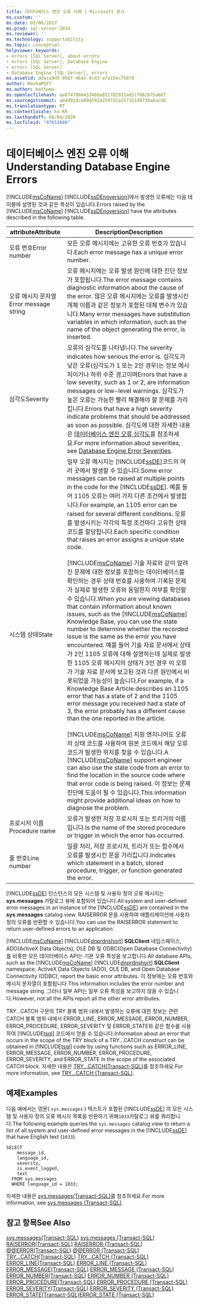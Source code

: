 ```yaml
---
title: 데이터베이스 엔진 오류 이해 | Microsoft 문서
ms.custom: ''
ms.date: 03/06/2017
ms.prod: sql-server-2014
ms.reviewer: ''
ms.technology: supportability
ms.topic: conceptual
helpviewer_keywords:
- errors [SQL Server], about errors
- errors [SQL Server], Database Engine
- errors [SQL Server]
- Database Engine [SQL Server], errors
ms.assetid: ddaca9d3-956f-46a5-8cd3-a7a15ec75878
author: MashaMSFT
ms.author: mathoma
ms.openlocfilehash: aa8747066433488a8517d2931ad51f082075a66f
ms.sourcegitcommit: ad4d92dce894592a259721a1571b1d8736abacdb
ms.translationtype: MT
ms.contentlocale: ko-KR
ms.lasthandoff: 08/04/2020
ms.locfileid: "87651688"
---
```

# <a name="understanding-database-engine-errors"></a><span data-ttu-id="07903-102">데이터베이스 엔진 오류 이해</span><span class="sxs-lookup"><span data-stu-id="07903-102">Understanding Database Engine Errors</span></span>
  <span data-ttu-id="07903-103">[!INCLUDE[msCoName](../../includes/msconame-md.md)] [!INCLUDE[ssDEnoversion](../../includes/ssdenoversion-md.md)]에서 발생한 오류에는 다음 테이블에 설명된 것과 같은 특성이 있습니다.</span><span class="sxs-lookup"><span data-stu-id="07903-103">Errors raised by the [!INCLUDE[msCoName](../../includes/msconame-md.md)] [!INCLUDE[ssDEnoversion](../../includes/ssdenoversion-md.md)] have the attributes described in the following table.</span></span>  
  
|<span data-ttu-id="07903-104">attribute</span><span class="sxs-lookup"><span data-stu-id="07903-104">Attribute</span></span>|<span data-ttu-id="07903-105">Description</span><span class="sxs-lookup"><span data-stu-id="07903-105">Description</span></span>|  
|---------------|-----------------|  
|<span data-ttu-id="07903-106">오류 번호</span><span class="sxs-lookup"><span data-stu-id="07903-106">Error number</span></span>|<span data-ttu-id="07903-107">모든 오류 메시지에는 고유한 오류 번호가 있습니다.</span><span class="sxs-lookup"><span data-stu-id="07903-107">Each error message has a unique error number.</span></span>|  
|<span data-ttu-id="07903-108">오류 메시지 문자열</span><span class="sxs-lookup"><span data-stu-id="07903-108">Error message string</span></span>|<span data-ttu-id="07903-109">오류 메시지에는 오류 발생 원인에 대한 진단 정보가 포함됩니다.</span><span class="sxs-lookup"><span data-stu-id="07903-109">The error message contains diagnostic information about the cause of the error.</span></span> <span data-ttu-id="07903-110">많은 오류 메시지에는 오류를 발생시킨 개체 이름과 같은 정보가 포함된 대체 변수가 있습니다.</span><span class="sxs-lookup"><span data-stu-id="07903-110">Many error messages have substitution variables in which information, such as the name of the object generating the error, is inserted.</span></span>|  
|<span data-ttu-id="07903-111">심각도</span><span class="sxs-lookup"><span data-stu-id="07903-111">Severity</span></span>|<span data-ttu-id="07903-112">오류의 심각도를 나타냅니다.</span><span class="sxs-lookup"><span data-stu-id="07903-112">The severity indicates how serious the error is.</span></span> <span data-ttu-id="07903-113">심각도가 낮은 오류(심각도가 1 또는 2인 경우)는 정보 메시지이거나 하위 수준 경고이며</span><span class="sxs-lookup"><span data-stu-id="07903-113">Errors that have a low severity, such as 1 or 2, are information messages or low-level warnings.</span></span> <span data-ttu-id="07903-114">심각도가 높은 오류는 가능한 빨리 해결해야 할 문제를 가리킵니다.</span><span class="sxs-lookup"><span data-stu-id="07903-114">Errors that have a high severity indicate problems that should be addressed as soon as possible.</span></span> <span data-ttu-id="07903-115">심각도에 대한 자세한 내용은 [데이터베이스 엔진 오류 심각도](database-engine-error-severities.md)를 참조하세요.</span><span class="sxs-lookup"><span data-stu-id="07903-115">For more information about severities, see [Database Engine Error Severities](database-engine-error-severities.md).</span></span>|  
|<span data-ttu-id="07903-116">시스템 상태</span><span class="sxs-lookup"><span data-stu-id="07903-116">State</span></span>|<span data-ttu-id="07903-117">일부 오류 메시지는 [!INCLUDE[ssDE](../../includes/ssde-md.md)]코드의 여러 곳에서 발생할 수 있습니다.</span><span class="sxs-lookup"><span data-stu-id="07903-117">Some error messages can be raised at multiple points in the code for the [!INCLUDE[ssDE](../../includes/ssde-md.md)].</span></span> <span data-ttu-id="07903-118">예를 들어 1105 오류는 여러 가지 다른 조건에서 발생합니다.</span><span class="sxs-lookup"><span data-stu-id="07903-118">For example, an 1105 error can be raised for several different conditions.</span></span> <span data-ttu-id="07903-119">오류를 발생시키는 각각의 특정 조건마다 고유한 상태 코드를 할당합니다.</span><span class="sxs-lookup"><span data-stu-id="07903-119">Each specific condition that raises an error assigns a unique state code.</span></span><br /><br /> <span data-ttu-id="07903-120">[!INCLUDE[msCoName](../../includes/msconame-md.md)] 기술 자료와 같이 알려진 문제에 대한 정보를 포함하는 데이터베이스를 확인하는 경우 상태 번호를 사용하여 기록된 문제가 실제로 발생한 오류와 동일한지 여부를 확인할 수 있습니다.</span><span class="sxs-lookup"><span data-stu-id="07903-120">When you are viewing databases that contain information about known issues, such as the [!INCLUDE[msCoName](../../includes/msconame-md.md)] Knowledge Base, you can use the state number to determine whether the recorded issue is the same as the error you have encountered.</span></span> <span data-ttu-id="07903-121">예를 들어 기술 자료 문서에서 상태가 2인 1105 오류에 대해 설명하는데 실제로 발생한 1105 오류 메시지의 상태가 3인 경우 이 오류가 기술 자료 문서에 보고된 것과 다른 원인에서 비롯되었을 가능성이 높습니다.</span><span class="sxs-lookup"><span data-stu-id="07903-121">For example, if a Knowledge Base Article describes an 1105 error that has a state of 2 and the 1105 error message you received had a state of 3, the error probably has a different cause than the one reported in the article.</span></span><br /><br /> <span data-ttu-id="07903-122">[!INCLUDE[msCoName](../../includes/msconame-md.md)] 지원 엔지니어도 오류의 상태 코드를 사용하여 원본 코드에서 해당 오류 코드가 발생한 위치를 찾을 수 있습니다.</span><span class="sxs-lookup"><span data-stu-id="07903-122">A [!INCLUDE[msCoName](../../includes/msconame-md.md)] support engineer can also use the state code from an error to find the location in the source code where that error code is being raised.</span></span> <span data-ttu-id="07903-123">이 정보는 문제 진단에 도움이 될 수 있습니다.</span><span class="sxs-lookup"><span data-stu-id="07903-123">This information might provide additional ideas on how to diagnose the problem.</span></span>|  
|<span data-ttu-id="07903-124">프로시저 이름</span><span class="sxs-lookup"><span data-stu-id="07903-124">Procedure name</span></span>|<span data-ttu-id="07903-125">오류가 발생한 저장 프로시저 또는 트리거의 이름입니다.</span><span class="sxs-lookup"><span data-stu-id="07903-125">Is the name of the stored procedure or trigger in which the error has occurred.</span></span>|  
|<span data-ttu-id="07903-126">줄 번호</span><span class="sxs-lookup"><span data-stu-id="07903-126">Line number</span></span>|<span data-ttu-id="07903-127">일괄 처리, 저장 프로시저, 트리거 또는 함수에서 오류를 발생시킨 문을 가리킵니다.</span><span class="sxs-lookup"><span data-stu-id="07903-127">Indicates which statement in a batch, stored procedure, trigger, or function generated the error.</span></span>|  
  
 <span data-ttu-id="07903-128">[!INCLUDE[ssDE](../../includes/ssde-md.md)] 인스턴스의 모든 시스템 및 사용자 정의 오류 메시지는 **sys.messages** 카탈로그 뷰에 포함되어 있습니다.</span><span class="sxs-lookup"><span data-stu-id="07903-128">All system and user-defined error messages in an instance of the [!INCLUDE[ssDE](../../includes/ssde-md.md)] are contained in the **sys.messages** catalog view.</span></span> <span data-ttu-id="07903-129">RAISERROR 문을 사용하여 애플리케이션에 사용자 정의 오류를 반환할 수 있습니다.</span><span class="sxs-lookup"><span data-stu-id="07903-129">You can use the RAISERROR statement to return user-defined errors to an application.</span></span>  
  
 <span data-ttu-id="07903-130">[!INCLUDE[msCoName](../../includes/msconame-md.md)] [!INCLUDE[dnprdnshort](../../includes/dnprdnshort-md.md)] **SQLClient** 네임스페이스, ADO(ActiveX Data Objects), OLE DB 및 ODBC(Open Database Connectivity)를 비롯한 모든 데이터베이스 API는 기본 오류 특성을 보고합니다.</span><span class="sxs-lookup"><span data-stu-id="07903-130">All database APIs, such as the [!INCLUDE[msCoName](../../includes/msconame-md.md)] [!INCLUDE[dnprdnshort](../../includes/dnprdnshort-md.md)] **SQLClient** namespace, ActiveX Data Objects (ADO), OLE DB, and Open Database Connectivity (ODBC), report the basic error attributes.</span></span> <span data-ttu-id="07903-131">이 정보에는 오류 번호와 메시지 문자열이 포함됩니다.</span><span class="sxs-lookup"><span data-stu-id="07903-131">This information includes the error number and message string.</span></span> <span data-ttu-id="07903-132">그러나 일부 API는 일부 오류 특성을 보고하지 않을 수 있습니다.</span><span class="sxs-lookup"><span data-stu-id="07903-132">However, not all the APIs report all the other error attributes.</span></span>  
  
 <span data-ttu-id="07903-133">TRY...CATCH 구문의 TRY 블록 범위 내에서 발생하는 오류에 대한 정보는 관련 CATCH 블록 범위 내에서 ERROR_LINE, ERROR_MESSAGE, ERROR_NUMBER, ERROR_PROCEDURE, ERROR_SEVERITY 및 ERROR_STATE와 같은 함수를 사용하여 [!INCLUDE[tsql](../../includes/tsql-md.md)] 코드에서 얻을 수 있습니다.</span><span class="sxs-lookup"><span data-stu-id="07903-133">Information about an error that occurs in the scope of the TRY block of a TRY...CATCH construct can be obtained in [!INCLUDE[tsql](../../includes/tsql-md.md)] code by using functions such as ERROR_LINE, ERROR_MESSAGE, ERROR_NUMBER, ERROR_PROCEDURE, ERROR_SEVERITY, and ERROR_STATE in the scope of the associated CATCH block.</span></span> <span data-ttu-id="07903-134">자세한 내용은 [TRY...CATCH&#40;Transact-SQL&#41;](/sql/t-sql/language-elements/try-catch-transact-sql)를 참조하세요.</span><span class="sxs-lookup"><span data-stu-id="07903-134">For more information, see [TRY...CATCH &#40;Transact-SQL&#41;](/sql/t-sql/language-elements/try-catch-transact-sql).</span></span>  
  
## <a name="examples"></a><span data-ttu-id="07903-135">예제</span><span class="sxs-lookup"><span data-stu-id="07903-135">Examples</span></span>  
 <span data-ttu-id="07903-136">다음 예에서는 영문( `sys.messages` ) 텍스트가 포함된 [!INCLUDE[ssDE](../../includes/ssde-md.md)] 의 모든 시스템 및 사용자 정의 오류 메시지 목록을 반환하기 위해`1033`카탈로그 뷰를 쿼리합니다.</span><span class="sxs-lookup"><span data-stu-id="07903-136">The following example queries the `sys.messages` catalog view to return a list of all system and user-defined error messages in the [!INCLUDE[ssDE](../../includes/ssde-md.md)] that have English text (`1033`).</span></span>  
  
```  
SELECT  
    message_id,  
    language_id,  
    severity,  
    is_event_logged,  
    text  
  FROM sys.messages  
  WHERE language_id = 1033;  
```  
  
 <span data-ttu-id="07903-137">자세한 내용은 [sys.messages&#40;Transact-SQL&#41;](/sql/relational-databases/system-catalog-views/messages-for-errors-catalog-views-sys-messages)를 참조하세요.</span><span class="sxs-lookup"><span data-stu-id="07903-137">For more information, see [sys.messages &#40;Transact-SQL&#41;](/sql/relational-databases/system-catalog-views/messages-for-errors-catalog-views-sys-messages).</span></span>  
  
## <a name="see-also"></a><span data-ttu-id="07903-138">참고 항목</span><span class="sxs-lookup"><span data-stu-id="07903-138">See Also</span></span>  
 <span data-ttu-id="07903-139">[sys.messages&#40;Transact-SQL&#41;](/sql/relational-databases/system-catalog-views/messages-for-errors-catalog-views-sys-messages) </span><span class="sxs-lookup"><span data-stu-id="07903-139">[sys.messages &#40;Transact-SQL&#41;](/sql/relational-databases/system-catalog-views/messages-for-errors-catalog-views-sys-messages) </span></span>  
 <span data-ttu-id="07903-140">[RAISERROR&#40;Transact-SQL&#41;](/sql/t-sql/language-elements/raiserror-transact-sql) </span><span class="sxs-lookup"><span data-stu-id="07903-140">[RAISERROR &#40;Transact-SQL&#41;](/sql/t-sql/language-elements/raiserror-transact-sql) </span></span>  
 <span data-ttu-id="07903-141">[@@ERROR&#40;Transact-SQL&#41;](/sql/t-sql/functions/error-transact-sql) </span><span class="sxs-lookup"><span data-stu-id="07903-141">[@@ERROR &#40;Transact-SQL&#41;](/sql/t-sql/functions/error-transact-sql) </span></span>  
 <span data-ttu-id="07903-142">[TRY...CATCH&#40;Transact-SQL&#41;](/sql/t-sql/language-elements/try-catch-transact-sql) </span><span class="sxs-lookup"><span data-stu-id="07903-142">[TRY...CATCH &#40;Transact-SQL&#41;](/sql/t-sql/language-elements/try-catch-transact-sql) </span></span>  
 <span data-ttu-id="07903-143">[ERROR_LINE&#40;Transact-SQL&#41;](/sql/t-sql/functions/error-line-transact-sql) </span><span class="sxs-lookup"><span data-stu-id="07903-143">[ERROR_LINE &#40;Transact-SQL&#41;](/sql/t-sql/functions/error-line-transact-sql) </span></span>  
 <span data-ttu-id="07903-144">[ERROR_MESSAGE&#40;Transact-SQL&#41;](/sql/t-sql/functions/error-message-transact-sql) </span><span class="sxs-lookup"><span data-stu-id="07903-144">[ERROR_MESSAGE &#40;Transact-SQL&#41;](/sql/t-sql/functions/error-message-transact-sql) </span></span>  
 <span data-ttu-id="07903-145">[ERROR_NUMBER&#40;Transact-SQL&#41;](/sql/t-sql/functions/error-number-transact-sql) </span><span class="sxs-lookup"><span data-stu-id="07903-145">[ERROR_NUMBER &#40;Transact-SQL&#41;](/sql/t-sql/functions/error-number-transact-sql) </span></span>  
 <span data-ttu-id="07903-146">[ERROR_PROCEDURE&#40;Transact-SQL&#41;](/sql/t-sql/functions/error-procedure-transact-sql) </span><span class="sxs-lookup"><span data-stu-id="07903-146">[ERROR_PROCEDURE &#40;Transact-SQL&#41;](/sql/t-sql/functions/error-procedure-transact-sql) </span></span>  
 <span data-ttu-id="07903-147">[ERROR_SEVERITY&#40;Transact-SQL&#41;](/sql/t-sql/functions/error-severity-transact-sql) </span><span class="sxs-lookup"><span data-stu-id="07903-147">[ERROR_SEVERITY &#40;Transact-SQL&#41;](/sql/t-sql/functions/error-severity-transact-sql) </span></span>  
 [<span data-ttu-id="07903-148">ERROR_STATE&#40;Transact-SQL&#41;</span><span class="sxs-lookup"><span data-stu-id="07903-148">ERROR_STATE &#40;Transact-SQL&#41;</span></span>](/sql/t-sql/functions/error-state-transact-sql)  
  
  
